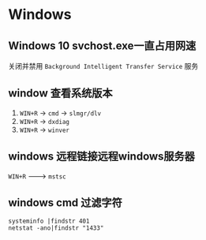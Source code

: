 # Windows

## Windows 10 svchost.exe一直占用网速

关闭并禁用 `Background Intelligent Transfer Service` 服务

## window 查看系统版本

1. `WIN+R` -> `cmd` -> `slmgr/dlv`
2. `WIN+R` -> `dxdiag`
3. `WIN+R` -> `winver`

## windows 远程链接远程windows服务器

`WIN+R` ---> `mstsc`

## windows cmd 过滤字符

    systeminfo |findstr 401
    netstat -ano|findstr "1433"